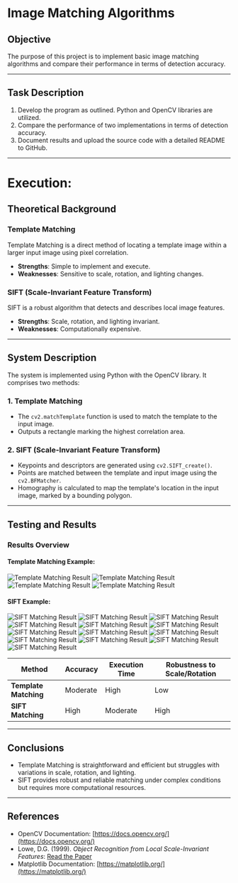 # Image Matching Algorithms

## Objective
The purpose of this project is to implement basic image matching algorithms and compare their performance in terms of detection accuracy.

---

## Task Description
1. Develop the program as outlined. Python and OpenCV libraries are utilized.
2. Compare the performance of two implementations in terms of detection accuracy.
3. Document results and upload the source code with a detailed README to GitHub.

---
# Execution:
## Theoretical Background

### Template Matching
Template Matching is a direct method of locating a template image within a larger input image using pixel correlation.

- **Strengths**: Simple to implement and execute.
- **Weaknesses**: Sensitive to scale, rotation, and lighting changes.

### SIFT (Scale-Invariant Feature Transform)
SIFT is a robust algorithm that detects and describes local image features.

- **Strengths**: Scale, rotation, and lighting invariant.
- **Weaknesses**: Computationally expensive.

---

## System Description
The system is implemented using Python with the OpenCV library. It comprises two methods:

### 1. Template Matching
- The `cv2.matchTemplate` function is used to match the template to the input image.
- Outputs a rectangle marking the highest correlation area.

### 2. SIFT (Scale-Invariant Feature Transform)
- Keypoints and descriptors are generated using `cv2.SIFT_create()`.
- Points are matched between the template and input image using the `cv2.BFMatcher`.
- Homography is calculated to map the template's location in the input image, marked by a bounding polygon.

---

## Testing and Results

### Results Overview

#### Template Matching Example:
![Template Matching Result](results/1.png)
![Template Matching Result](results/4.png)
![Template Matching Result](results/7.png)
![Template Matching Result](results/10.png)

#### SIFT Example:
![SIFT Matching Result](results/2.png)
![SIFT Matching Result](results/3.png)
![SIFT Matching Result](results/5.png)
![SIFT Matching Result](results/6.png)
![SIFT Matching Result](results/8.png)
![SIFT Matching Result](results/9.png)
![SIFT Matching Result](results/horse_isc.jpg)
![SIFT Matching Result](results/11.png)
![SIFT Matching Result](results/12.png)
![SIFT Matching Result](results/esroh.jpg)
![SIFT Matching Result](results/13.png)
![SIFT Matching Result](results/14.png)
![SIFT Matching Result](results/15.png)



| Method               | Accuracy      | Execution Time | Robustness to Scale/Rotation |
|----------------------|---------------|----------------|------------------------------|
| **Template Matching** | Moderate      | High           | Low                          |
| **SIFT Matching**     | High          | Moderate       | High                         |

---

## Conclusions
- Template Matching is straightforward and efficient but struggles with variations in scale, rotation, and lighting.
- SIFT provides robust and reliable matching under complex conditions but requires more computational resources.

---

## References
- OpenCV Documentation: [https://docs.opencv.org/](https://docs.opencv.org/)
- Lowe, D.G. (1999). *Object Recognition from Local Scale-Invariant Features*: [Read the Paper](https://www.cs.ubc.ca/~lowe/papers/ijcv04.pdf)
- Matplotlib Documentation: [https://matplotlib.org/](https://matplotlib.org/)
